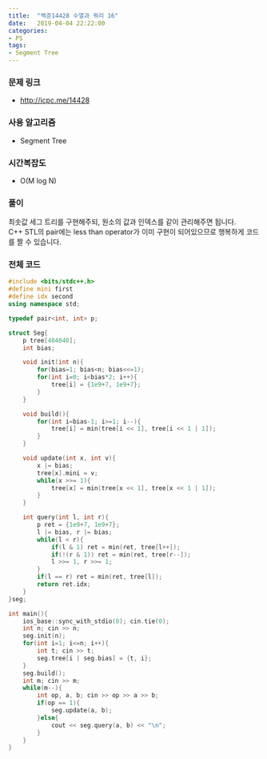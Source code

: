 ```yaml
---
title:  "백준14428 수열과 쿼리 16"
date:   2019-04-04 22:22:00
categories:
- PS
tags:
- Segment Tree
---
```


### 문제 링크
* http://icpc.me/14428

### 사용 알고리즘
* Segment Tree

### 시간복잡도
* O(M log N)

### 풀이
최솟값 세그 트리를 구현해주되, 원소의 값과 인덱스를 같이 관리해주면 됩니다.<br>
C++ STL의 pair에는 less than operator가 이미 구현이 되어있으므로 행복하게 코드를 짤 수 있습니다.

### 전체 코드
```cpp
#include <bits/stdc++.h>
#define mini first
#define idx second
using namespace std;

typedef pair<int, int> p;

struct Seg{
	p tree[404040];
	int bias;

	void init(int n){
		for(bias=1; bias<n; bias<<=1);
		for(int i=0; i<bias*2; i++){
			tree[i] = {1e9+7, 1e9+7};
		}
	}

	void build(){
		for(int i=bias-1; i>=1; i--){
			tree[i] = min(tree[i << 1], tree[i << 1 | 1]);
		}
	}

	void update(int x, int v){
		x |= bias;
		tree[x].mini = v;
		while(x >>= 1){
			tree[x] = min(tree[x << 1], tree[x << 1 | 1]);
		}
	}

	int query(int l, int r){
		p ret = {1e9+7, 1e9+7};
		l |= bias, r |= bias;
		while(l < r){
			if(l & 1) ret = min(ret, tree[l++]);
			if(!(r & 1)) ret = min(ret, tree[r--]);
			l >>= 1, r >>= 1;
		}
		if(l == r) ret = min(ret, tree[l]);
		return ret.idx;
	}
}seg;

int main(){
	ios_base::sync_with_stdio(0); cin.tie(0);
	int n; cin >> n;
	seg.init(n);
	for(int i=1; i<=n; i++){
		int t; cin >> t;
		seg.tree[i | seg.bias] = {t, i};
	}
	seg.build();
	int m; cin >> m;
	while(m--){
		int op, a, b; cin >> op >> a >> b;
		if(op == 1){
			seg.update(a, b);
		}else{
			cout << seg.query(a, b) << "\n";
		}
	}
}
```
